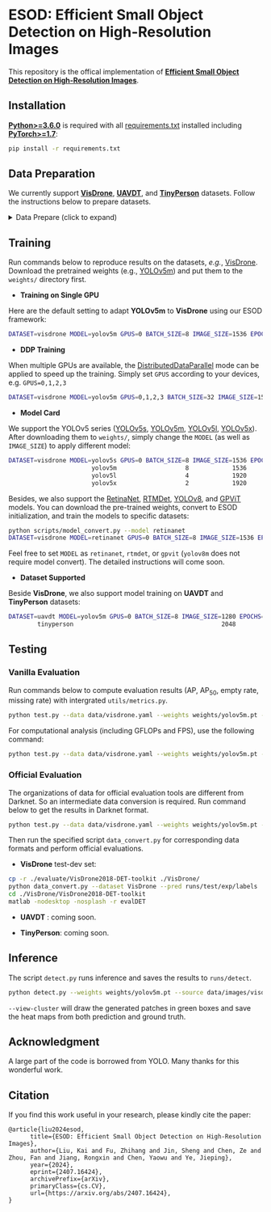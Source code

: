# ESOD: Efficient Small Object Detection on High-Resolution Images

This repository is the offical implementation of [**Efficient Small Object Detection on High-Resolution Images**](https://arxiv.org/abs/2407.16424).

## Installation

[**Python>=3.6.0**](https://www.python.org/) is required with all
[requirements.txt](requirements.txt) installed including
[**PyTorch>=1.7**](https://pytorch.org/get-started/locally/):

```bash
pip install -r requirements.txt
```

## Data Preparation

We currently support [**VisDrone**](http://aiskyeye.com/), [**UAVDT**](https://sites.google.com/view/grli-uavdt/%E9%A6%96%E9%A1%B5), and [**TinyPerson**](https://github.com/ucas-vg/TinyBenchmark) datasets. Follow the instructions below to prepare datasets.

<details>
<summary>Data Prepare (click to expand)</summary>

* **Darknet Format**: The Darknet framework **locates labels automatically for each image** by replacing the last instance of `/images/` in each image path with `/labels/`. For example:

```bash  
dataset/images/im0.jpg
dataset/labels/im0.txt
```

The images and labels from VisDrone, UAVDT, TinyPerson are all organized in this format.

* **Ground-Truth Heatmap**: We recommend to leverage the [segment-anything](https://github.com/facebookresearch/segment-anything) model (SAM) to introduce precise shape prior to the GT heatmaps for training. You need to install SAM first:

```bash
cd third_party/segment-anything
pip install -e .
```

* **Dataset - VisDrone**: Download the [data](http://aiskyeye.com/download/object-detection-2/), and ensure the subsets under the `/path/to/visdrone` directory are as follows:

```bash
VisDrone2019-DET-train  VisDrone2019-DET-val  VisDrone2019-DET-test-dev  VisDrone2019-DET-test-challenge
```

Then make a soft-link to your directory, and run the `scripts/data_prepare.py` script to reorganize the images and labels:

```bash
ln -sf /path/to/visdrone VisDrone
python scripts/data_prepare.py --dataset VisDrone
```

* **Dataset - UAVDT**: Download the [data](https://drive.google.com/file/d/1m8KA6oPIRK_Iwt9TYFquC87vBc_8wRVc/view?usp=sharing) and perform similar preprocessing:

```bash
ln -sf /path/to/uavdt UAVDT
python scripts/data_prepare.py --dataset UAVDT
```


* **Dataset - TinyPerson**: Download the [data](https://drive.google.com/open?id=1KrH9uEC9q4RdKJz-k34Q6v5hRewU5HOw) and perform similar preprocessing:

```bash
ln -sf /path/to/tinyperson TinyPerson
python scripts/data_prepare.py --dataset TinyPerson
```

</details>

## Training

Run commands below to reproduce results on the datasets, *e.g.*, [VisDrone](http://aiskyeye.com/). Download the pretrained weights (e.g., [YOLOv5m](https://github.com/ultralytics/yolov5/releases/download/v5.0/yolov5m.pt)) and put them to the `weights/` directory first.

* **Training on Single GPU**

Here are the default setting to adapt **YOLOv5m** to **VisDrone** using our ESOD framework:

```bash
DATASET=visdrone MODEL=yolov5m GPUS=0 BATCH_SIZE=8 IMAGE_SIZE=1536 EPOCHS=50 bash ./scripts/train.sh
```

* **DDP Training**

When multiple GPUs are available, the [DistributedDataParallel](https://pytorch.org/docs/stable/nn.html#torch.nn.parallel.DistributedDataParallel) mode can be applied to speed up the training.
Simply set `GPUS` according to your devices, e.g. `GPUS=0,1,2,3`

```bash
DATASET=visdrone MODEL=yolov5m GPUS=0,1,2,3 BATCH_SIZE=32 IMAGE_SIZE=1536 EPOCHS=50 bash ./scripts/train.sh
```

* **Model Card**

We support the YOLOv5 series ([YOLOv5s](https://github.com/ultralytics/yolov5/releases/download/v5.0/yolov5s.pt), [YOLOv5m](https://github.com/ultralytics/yolov5/releases/download/v5.0/yolov5m.pt), [YOLOv5l](https://github.com/ultralytics/yolov5/releases/download/v5.0/yolov5l.pt), [YOLOv5x](https://github.com/ultralytics/yolov5/releases/download/v5.0/yolov5s.pt)). After downloading them to `weights/`, simply change the `MODEL` (as well as `IMAGE_SIZE`) to apply different model:

```bash
DATASET=visdrone MODEL=yolov5s GPUS=0 BATCH_SIZE=8 IMAGE_SIZE=1536 EPOCHS=50 bash ./scripts/train.sh
                       yolov5m                   8            1536
                       yolov5l                   4            1920
                       yolov5x                   2            1920
```

Besides, we also support the [RetinaNet](https://pytorch.org/vision/main/models/retinanet.html), [RTMDet](https://github.com/open-mmlab/mmyolo/tree/main/configs/rtmdet), [YOLOv8](https://github.com/ultralytics/ultralytics), and [GPViT](https://github.com/ChenhongyiYang/GPViT) models. You can download the pre-trained weights, convert to ESOD initialization, and train the models to specific datasets:

```bash
python scripts/model_convert.py --model retinanet
DATASET=visdrone MODEL=retinanet GPUS=0 BATCH_SIZE=8 IMAGE_SIZE=1536 EPOCHS=50 bash ./scripts/train.sh
```

Feel free to set `MODEL` as `retinanet`, `rtmdet`, or `gpvit` (`yolov8m` does not require model convert). The detailed instructions will come soon.

* **Dataset Supported**

Beside **VisDrone**, we also support model training on **UAVDT** and **TinyPerson** datasets:

```bash
DATASET=uavdt MODEL=yolov5m GPUS=0 BATCH_SIZE=8 IMAGE_SIZE=1280 EPOCHS=50 bash ./scripts/train.sh
        tinyperson                                         2048
```


## Testing

### Vanilla Evaluation

Run commands below to compute evaluation results (AP, AP<sub>50</sub>, empty rate, missing rate) with intergrated `utils/metrics.py`.

```bash
python test.py --data data/visdrone.yaml --weights weights/yolov5m.pt --batch-size 8 --img-size 1536 --device 0
```

For computational analysis (including GFLOPs and FPS), use the following command:

```bash
python test.py --data data/visdrone.yaml --weights weights/yolov5m.pt --batch-size 1 --img-size 1536 --device 0 --task measure
```


### Official Evaluation

The organizations of data for official evaluation tools are different from Darknet. So an intermediate data conversion is required. Run command below to get the results in Darknet format.

```bash
python test.py --data data/visdrone.yaml --weights weights/yolov5m.pt --batch-size 8 --img-size 1536 --device 0 --task test --save-txt --save-conf
```

Then run the specified script `data_convert.py` for corresponding data formats and perform official evaluations.

* **VisDrone** test-dev set:

```bash
cp -r ./evaluate/VisDrone2018-DET-toolkit ./VisDrone/
python data_convert.py --dataset VisDrone --pred runs/test/exp/labels
cd ./VisDrone/VisDrone2018-DET-toolkit
matlab -nodesktop -nosplash -r evalDET
```

* **UAVDT** : coming soon.

* **TinyPerson**: coming soon.

## Inference

The script `detect.py` runs inference and saves the results to `runs/detect`.

```bash
python detect.py --weights weights/yolov5m.pt --source data/images/visdrone.txt --img-size 1536 --device 0 --view-cluster --line-thickness 1
```

`--view-cluster` will draw the generated patches in green boxes and save the heat maps from both prediction and ground truth.

## Acknowledgment

A large part of the code is borrowed from YOLO. Many thanks for this wonderful work.

## Citation

If you find this work useful in your research, please kindly cite the paper:

```
@article{liu2024esod,
      title={ESOD: Efficient Small Object Detection on High-Resolution Images}, 
      author={Liu, Kai and Fu, Zhihang and Jin, Sheng and Chen, Ze and Zhou, Fan and Jiang, Rongxin and Chen, Yaowu and Ye, Jieping},
      year={2024},
      eprint={2407.16424},
      archivePrefix={arXiv},
      primaryClass={cs.CV},
      url={https://arxiv.org/abs/2407.16424}, 
}
```



